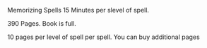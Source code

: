 Memorizing Spells 15 Minutes per slevel of spell.

390 Pages. Book is full. 

10 pages per level of spell per spell. You can buy additional pages 

